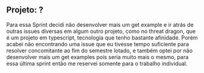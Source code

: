 ## Projeto: ? 

Para essa Sprint decidi não desenvolver mais um get example e ir atrás de outras issues diversas em algum outro projeto, como no threat dragon, que é um projeto em typescript, tecnologia que tenho bastante afinidade. Porém acabei não encontrando uma issue que eu tivesse tempo suficiente para resolver concomitante ao fim do semestre lotado, e também optei por não desenvolver mais um get examples pois seria muito mais o mesmo, para essa última sprint então me reservei somente para o trabalho individual.